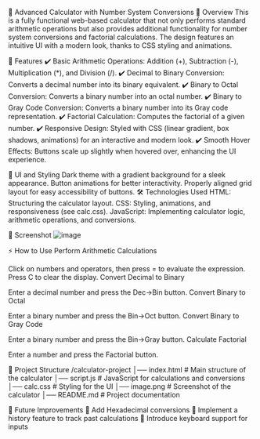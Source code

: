 🧮 Advanced Calculator with Number System Conversions
📌 Overview
This is a fully functional web-based calculator that not only performs standard arithmetic operations but also provides additional functionality for number system conversions and factorial calculations. The design features an intuitive UI with a modern look, thanks to CSS styling and animations.

🚀 Features
✔️ Basic Arithmetic Operations: Addition (+), Subtraction (-), Multiplication (*), and Division (/).
✔️ Decimal to Binary Conversion: Converts a decimal number into its binary equivalent.
✔️ Binary to Octal Conversion: Converts a binary number into an octal number.
✔️ Binary to Gray Code Conversion: Converts a binary number into its Gray code representation.
✔️ Factorial Calculation: Computes the factorial of a given number.
✔️ Responsive Design: Styled with CSS (linear gradient, box shadows, animations) for an interactive and modern look.
✔️ Smooth Hover Effects: Buttons scale up slightly when hovered over, enhancing the UI experience.

🎨 UI and Styling
Dark theme with a gradient background for a sleek appearance.
Button animations for better interactivity.
Properly aligned grid layout for easy accessibility of buttons.
🛠️ Technologies Used
HTML: Structuring the calculator layout.
CSS: Styling, animations, and responsiveness (see calc.css).
JavaScript: Implementing calculator logic, arithmetic operations, and conversions.

📸 Screenshot
![image](https://github.com/user-attachments/assets/2c352afc-64a7-498c-9ab6-72d669e1fa0e)

⚡ How to Use
Perform Arithmetic Calculations

Click on numbers and operators, then press = to evaluate the expression.
Press C to clear the display.
Convert Decimal to Binary

Enter a decimal number and press the Dec→Bin button.
Convert Binary to Octal

Enter a binary number and press the Bin→Oct button.
Convert Binary to Gray Code

Enter a binary number and press the Bin→Gray button.
Calculate Factorial

Enter a number and press the Factorial button.

📂 Project Structure
/calculator-project
│── index.html      # Main structure of the calculator
│── script.js       # JavaScript for calculations and conversions
│── calc.css        # Styling for the UI
│── image.png       # Screenshot of the calculator
│── README.md       # Project documentation

🔧 Future Improvements
🔹 Add Hexadecimal conversions
🔹 Implement a history feature to track past calculations
🔹 Introduce keyboard support for inputs
